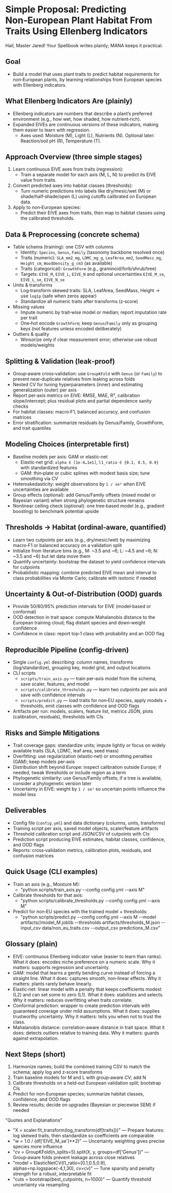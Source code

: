 # Simple Proposal: Predicting Non‑European Plant Habitat From Traits Using Ellenberg Indicators

Hail, Master Jared! Your Spellbook writes plainly; MANA keeps it practical.

## Goal
- Build a model that uses plant traits to predict habitat requirements for non‑European plants, by learning relationships from European species with Ellenberg indicators.

## What Ellenberg Indicators Are (plainly)
- Ellenberg indicators are numbers that describe a plant’s preferred environment (e.g., how wet, how shaded, how nutrient‑rich).
- Expanded EIVEs are continuous versions of these indicators, making them easier to learn with regression.
  - Axes used: Moisture (M), Light (L), Nutrients (N). Optional later: Reaction/soil pH (R), Temperature (T).

## Approach Overview (three simple stages)
1. Learn continuous EIVE axes from traits (regression):
   - Train a separate model for each axis (M, L, N) to predict its EIVE value from traits.
2. Convert predicted axes into habitat classes (thresholds):
   - Turn numeric predictions into labels like dry/mesic/wet (M) or shade/half‑shade/open (L) using cutoffs calibrated on European data.
3. Apply to non‑European species:
   - Predict their EIVE axes from traits, then map to habitat classes using the calibrated thresholds.

## Data & Preprocessing (concrete schema)
- Table schema (training): one CSV with columns
  - Identity: `Species`, `Genus`, `Family` (taxonomy backbone resolved once)
  - Traits (numeric): `SLA_mm2_mg`, `LDMC_mg_g`, `LeafArea_mm2`, `SeedMass_mg`, `Height_cm`, `WoodDensity_g_cm3` (as available)
  - Traits (categorical): `GrowthForm` (e.g., graminoid/forb/shrub/tree)
  - Targets: `EIVE_M`, `EIVE_L`, `EIVE_N` and optional uncertainties `EIVE_M_se`, `EIVE_L_se`, `EIVE_N_se`
- Units & transforms
  - Log‑transform skewed traits: SLA, LeafArea, SeedMass, Height → use `log1p` (safe when zeros appear)
  - Standardize all numeric traits after transforms (z‑score)
- Missing values
  - Impute numeric by trait‑wise model or median; report imputation rate per trait
  - One‑hot encode `GrowthForm`; keep `Genus`/`Family` only as grouping keys (not features unless encoded deliberately)
- Outliers & quality
  - Winsorize only if clear measurement error; otherwise use robust models/weights

## Splitting & Validation (leak‑proof)
- Group‑aware cross‑validation: use `GroupKFold` with `Genus` (or `Family`) to prevent near‑duplicate relatives from leaking across folds
- Nested CV for tuning hyperparameters (inner) and estimating generalization (outer) per axis
- Report per‑axis metrics on EIVE: RMSE, MAE, R², calibration slope/intercept; plus residual plots and partial dependence sanity checks
- For habitat classes: macro‑F1, balanced accuracy, and confusion matrices
- Error stratification: summarize residuals by Genus/Family, GrowthForm, and trait quantiles

## Modeling Choices (interpretable first)
- Baseline models per axis: GAM or elastic‑net
  - Elastic‑net grid: `alpha ∈ [1e‑4…1e1]`, `l1_ratio ∈ {0.1, 0.5, 0.9}` with standardized features
  - GAM: thin‑plate or cubic splines with modest basis size; tune smoothing via CV
- Heteroskedasticity: weight observations by `1 / se²` when EIVE uncertainties are available
- Group effects (optional): add Genus/Family offsets (mixed model or Bayesian variant) when strong phylogenetic structure remains
- Nonlinear ceiling check (optional): one tree‑based model (e.g., gradient boosting) to benchmark potential upside

## Thresholds → Habitat (ordinal‑aware, quantified)
- Learn two cutpoints per axis (e.g., dry/mesic/wet) by maximizing macro‑F1 or balanced accuracy on a validation split
- Initialize from literature bins (e.g., M: ~3.5 and ~6; L: ~4.5 and ~6; N: ~3.5 and ~6) but let data move them
- Quantify uncertainty: bootstrap the dataset to yield confidence intervals for cutpoints
- Probabilistic mapping: combine predicted EIVE mean and interval to class probabilities via Monte Carlo; calibrate with isotonic if needed

## Uncertainty & Out‑of‑Distribution (OOD) guards
- Provide 50/80/95% prediction intervals for EIVE (model‑based or conformal)
- OOD detection in trait space: compute Mahalanobis distance to the European training cloud; flag distant species and down‑weight confidence
- Confidence in class: report top‑1 class with probability and an OOD flag

## Reproducible Pipeline (config‑driven)
- Single `config.yml` describing: column names, transforms (log/standardize), grouping key, model grid, and output locations
- CLI scripts
  - `scripts/train_axis.py` — train per‑axis model from the schema, save scaler, features, and model
  - `scripts/calibrate_thresholds.py` — learn two cutpoints per axis and save with confidence intervals
  - `scripts/predict.py` — load traits for non‑EU species, apply models + thresholds, emit classes with confidence and OOD flags
- Artifacts per run: models, scalers, feature list, metrics JSON, plots (calibration, residuals), thresholds with CIs

## Risks and Simple Mitigations
- Trait coverage gaps: standardize units; impute lightly or focus on widely available traits (SLA, LDMC, leaf area, seed mass)
- Overfitting: use regularization (elastic‑net) or smoothing penalties (GAM); keep models per‑axis
- Distribution shift beyond Europe: inspect calibration outside Europe; if needed, tweak thresholds or include region as a term
- Phylogenetic similarity: use Genus/Family offsets; if a tree is available, consider a phylogenetic version later
- Uncertainty in EIVE: weight by `1 / se²` so uncertain points influence the model less

## Deliverables
- Config file (`config.yml`) and data dictionary (columns, units, transforms)
- Training script per axis, saved model objects, scaler/feature artifacts
- Threshold calibration script and JSON/CSV of cutpoints with CIs
- Prediction script producing EIVE estimates, habitat classes, confidence, and OOD flags
- Reports: cross‑validation metrics, calibration plots, residuals, and confusion matrices

## Quick Usage (CLI examples)
- Train an axis (e.g., Moisture M):
  - "python scripts/train_axis.py --config config.yml --axis M"
- Calibrate thresholds for that axis:
  - "python scripts/calibrate_thresholds.py --config config.yml --axis M"
- Predict for non‑EU species with the trained model + thresholds:
  - "python scripts/predict.py --config config.yml --axis M --model artifacts/<run>/model_M.joblib --thresholds artifacts/thresholds_M.json --input_csv data/non_eu_traits.csv --output_csv predictions_M.csv"

## Glossary (plain)
- EIVE: continuous Ellenberg indicator value (easier to learn than ranks). What it does: encodes niche preference on a numeric scale. Why it matters: supports regression and uncertainty.
- GAM: model that learns a gently bending curve instead of forcing a straight line. What it does: captures smooth, non‑linear effects. Why it matters: plants rarely behave linearly.
- Elastic‑net: linear model with a penalty that keeps coefficients modest (L2) and can set some to zero (L1). What it does: stabilizes and selects. Why it matters: reduces overfitting when traits correlate.
- Conformal prediction: wrapper to create prediction intervals with guaranteed coverage under mild assumptions. What it does: supplies trustworthy uncertainty. Why it matters: tells you when not to trust the class.
- Mahalanobis distance: correlation‑aware distance in trait space. What it does: detects outliers relative to training data. Why it matters: guards against extrapolation.

## Next Steps (short)
1. Harmonize names; build the combined training CSV to match the schema; apply log and z‑score transforms
2. Train baseline models for M and L with group‑aware CV; add N
3. Calibrate thresholds on a held‑out European validation split; bootstrap CIs
4. Predict for non‑European species; summarize habitat classes, confidence, and OOD flags
5. Review results; decide on upgrades (Bayesian or piecewise SEM) if needed

"Quotes and Explanations"
- "X = scaler.fit_transform(log_transform(df[traits]))" — Prepare features: log skewed traits, then standardize so coefficients are comparable
- "w = 1.0 / (df['EIVE_M_se']**2)" — Uncertainty weighting gives precise species more influence
- "cv = GroupKFold(n_splits=5).split(X, y, groups=df['Genus'])" — Group‑aware folds prevent leakage across close relatives
- "model = ElasticNetCV(l1_ratio=[0.1,0.5,0.9], alphas=np.logspace(-4,1,30), cv=cv)" — Tune sparsity and penalty strength for a robust, interpretable fit
- "cuts = bootstrap(best_cutpoints, n=1000)" — Quantify threshold uncertainty via resampling
